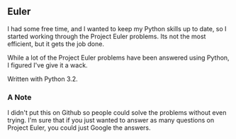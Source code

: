 ## Euler

I had some free time, and I wanted to keep my Python skills up to date, so I started working through the Project
Euler problems.  Its not the most efficient, but it gets the job done.

While a lot of the Project Euler problems have been answered using Python, I figured I've give it a wack.

Written with Python 3.2.

### A Note
I didn't put this on Github so people could solve the problems without even trying.  I'm sure that if you just wanted
to answer as many questions on Project Euler, you could just Google the answers. 